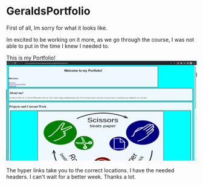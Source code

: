 # GeraldsPortfolio

First of all, Im sorry for what it looks like.

Im excited to be working on it more, as we go through the course, I was not able to put in the time I knew I needed to.

This is my Portfolio!
![webpage.img](./assets/webpage.PNG)

The hyper links take you to the correct locations.
I have the needed headers.
I can't wait for a better week.
Thanks a lot.